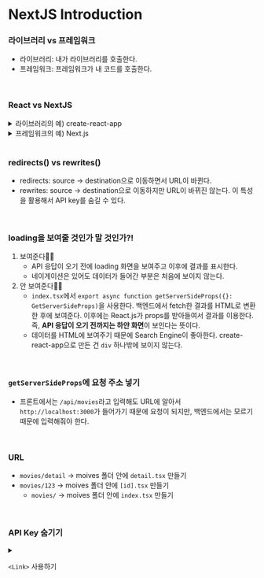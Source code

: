 # NextJS Introduction

### 라이브러리 vs 프레임워크
- 라이브러리: 내가 라이브러리를 호출한다.
- 프레임워크: 프레임워크가 내 코드를 호출한다.

<br>

### React vs NextJS
<details>
<summary>라이브러리의 예) create-react-app</summary>
<blockquote>

  - 라우팅을 하기 위해서 React Router를 사용해야 한다.
  - client-side rendering: 브라우저가 유저가 보는 UI를 만든다. 이때 `<div id="root">`를 제외한 모든 것은 자바스크립트다. 브라우저가 react.js를 다운받고 내 코드를 다운받았을 때, 이때 react.js가 다른 것들을 렌더링하면 유저가 우리가 원했던 화면을 볼 수 있다. 즉, 브라우저가 js를 가져와서, client-side js가 모든 UI를 만든다.

<details>

<summary>

`<div id="root">`

</summary>

<img width="500" alt="image" src="https://user-images.githubusercontent.com/64337152/154790921-f20e7902-b2fa-4bce-b955-66009c0fab0a.png">

</details>
</blockquote>
</details>


<details>
<summary>프레임워크의 예) Next.js</summary>
<blockquote>

- ReactDOM을 import하지 않아도 index.ts에서 **알아서** 보여준다.<br>
- pages 안에 파일을 만들면 이름에 따라 **라우팅**이 된다. 이때 컴포넌트 이름은 중요하지 않다. `export default`로 명시된 것이 화면에 보인다.<br>
- useState 같은 훅을 사용하지 않을 땐 React를 import하지 않아도 된다.<br>
- next.js가 react.js를 백엔드에서 동작시켜서 페이지를 미리 만든다. 컴포넌트 렌더링이 끝나면 이게 HTML이 되고, 이걸 페이지의 소스코드에 넣어준다. -> 실제 HTML이 들어가서 로딩 중에 미리 렌더링된 화면을 볼 수 있다.<br>

<details>
<summary>ReactDOM</summary>

```typescript
ReactDOM.render(
  <React.StrictMode>
    <App />
  </React.StrictMode>,
  document.getElementById("root")
);
```

</details>
</blockquote>
</details>

<br>

### redirects() vs rewrites()
- redirects: source -> destination으로 이동하면서 URL이 바뀐다.
- rewrites: source -> destination으로 이동하지만 URL이 바뀌진 않는다. 이 특성을 활용해서 API key를 숨길 수 있다.

<br>

### loading을 보여줄 것인가 말 것인가?!
1. 보여준다🙆‍♀️
    - API 응답이 오기 전에 loading 화면을 보여주고 이후에 결과를 표시한다.
    - 네이게이션은 있어도 데이터가 들어간 부분은 처음에 보이지 않는다.
2. 안 보여준다🙅‍♀️
    - `index.tsx`에서 `export async function getServerSideProps({}: GetServerSideProps)`을 사용한다. 백엔드에서 fetch한 결과를 HTML로 변환한 후에 보여준다. 이후에는 React.js가 props를 받아들여서 결과를 이용한다. 즉, **API 응답이 오기 전까지는 하얀 화면**이 보인다는 뜻이다.
    - 데이터를 HTML에 보여주기 때문에 Search Engine이 좋아한다. create-react-app으로 만든 건 `div` 하나밖에 보이지 않는다.

<br>

### `getServerSideProps`에 요청 주소 넣기
- 프론트에서는 `/api/movies`라고 입력해도 URL에 알아서 `http://localhost:3000`가 들어가기 때문에 요청이 되지만, 백엔드에서는 모르기 때문에 입력해줘야 한다.

<br>

### URL
- `movies/detail` -> moives 폴더 안에 `detail.tsx` 만들기
- `movies/123` -> moives 폴더 안에 `[id].tsx` 만들기
  - `movies/` -> moives 폴더 안에 `index.tsx` 만들기

<br>

### API Key 숨기기
<details>
<summary>

`<Link>` 사용하기

</summary>

1. `<Link>` tag

```HTML
<h4>
  <Link href={`/movies/${movie.id}`}>
    <a>{movie.original_title}</a>
  </Link>
</h4>
```

2. `next.config.js`에서 `rewrites` 추가하기
```javascript
{
  source: "/api/movies/:id",
  destination: `https://api.themoviedb.org/3/movie/:id?api_key=${process.env.MOVIE_API_KEY}${encodeURIComponent("&")}:params`,
}
```
  <blockquote>
</blockquote>
</details>